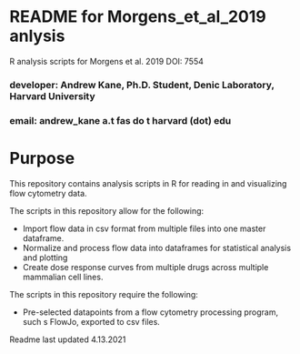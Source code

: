 # README for Morgens_et_al_2019 anlysis
R analysis scripts for Morgens et al. 2019 DOI: 7554

### developer: Andrew Kane, Ph.D. Student, Denic Laboratory, Harvard University
### email: andrew_kane a.t fas do t harvard (dot) edu

# Purpose
This repository contains analysis scripts in R for reading in and visualizing flow cytometry data.

The scripts in this repository allow for the following:
- Import flow data in csv format from multiple files into one master dataframe.
- Normalize and process flow data into dataframes for statistical analysis and plotting
- Create dose response curves from multiple drugs across multiple mammalian cell lines.

The scripts in this repository require the following:
- Pre-selected datapoints from a flow cytometry processing program, such s FlowJo, exported to csv files.

Readme last updated 4.13.2021
